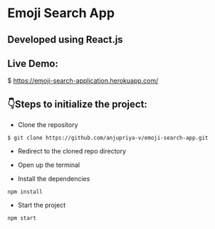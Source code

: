 # Emoji Search App
## Developed using React.js

## Live Demo:
$ https://emoji-search-application.herokuapp.com/
## :point_down:Steps to initialize the project:

- Clone the repository
```
$ git clone https://github.com/anjupriya-v/emoji-search-app.git
```
- Redirect to the cloned repo directory

- Open up the terminal 

- Install the dependencies
```
npm install
```
- Start the project 
```
npm start
```
